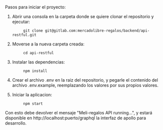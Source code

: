 Pasos para iniciar el proyecto:

1) Abrir una consola en la carpeta donde se quiere clonar el repositorio y ejecutar:

            git clone git@gitlab.com:mercadolibre-regalos/backend/api-restful.git

2) Moverse a la nueva carpeta creada:

            cd api-restful

3) Instalar las dependencias:

            npm install
        
4) Crear el archivo .env en la raiz del repositorio, y pegarle el contenido del archivo .env.example, reemplazando los valores por sus propios valores.


5) Iniciar la aplicacion:

            npm start

Con esto debe devolver el mensaje "Meli-regalos API running...", y estará disponible en http://localhost:puerto/graphql la interfaz de apollo para desarrollo.
